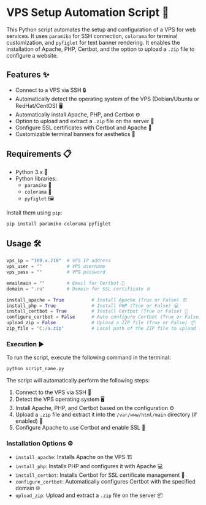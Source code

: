 # VPS Setup Automation Script 🚀

This Python script automates the setup and configuration of a VPS for web services. It uses `paramiko` for SSH connection, `colorama` for terminal customization, and `pyfiglet` for text banner rendering. It enables the installation of Apache, PHP, Certbot, and the option to upload a `.zip` file to configure a website.

## Features ✨

- Connect to a VPS via SSH 🔒
- Automatically detect the operating system of the VPS (Debian/Ubuntu or RedHat/CentOS) 🖥️
- Automatically install Apache, PHP, and Certbot ⚙️
- Option to upload and extract a `.zip` file on the server 📁
- Configure SSL certificates with Certbot and Apache 🔐
- Customizable terminal banners for aesthetics 🎨

## Requirements 📋

- Python 3.x 🐍
- Python libraries:
  - `paramiko` 🔑
  - `colorama` 🎨
  - `pyfiglet` 🖼️

Install them using `pip`:

```bash
pip install paramiko colorama pyfiglet
```

## Usage 🛠️

```python
vps_ip = "109.x.218"  # VPS IP address
vps_user = ""         # VPS username
vps_pass = ""         # VPS password

emailmain = ""        # Email for Certbot 📧
domain = ".ru"        # Domain for SSL certificate 🌐

install_apache = True          # Install Apache (True or False) 🏗️
install_php = True             # Install PHP (True or False) 💻
install_certbot = True         # Install Certbot (True or False) 🔐
configure_certbot = False      # Auto configure Certbot (True or False) 🤖
upload_zip = False             # Upload a ZIP file (True or False) 📦
zip_file = "C:/a.zip"          # Local path of the ZIP file to upload 🗂️
```

### Execution ▶️

To run the script, execute the following command in the terminal:

```bash
python script_name.py
```

The script will automatically perform the following steps:
1. Connect to the VPS via SSH 🔌
2. Detect the VPS operating system 🖥️
3. Install Apache, PHP, and Certbot based on the configuration ⚙️
4. Upload a `.zip` file and extract it into the `/var/www/html/main` directory (if enabled) 📂
5. Configure Apache to use Certbot and enable SSL 🔐

### Installation Options ⚙️

- `install_apache`: Installs Apache on the VPS 🏗️
- `install_php`: Installs PHP and configures it with Apache 💻
- `install_certbot`: Installs Certbot for SSL certificate management 🔐
- `configure_certbot`: Automatically configures Certbot with the specified domain 🌐
- `upload_zip`: Upload and extract a `.zip` file on the server 📦
